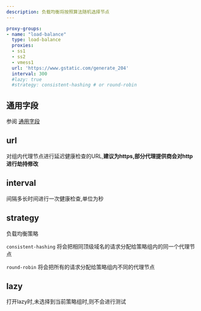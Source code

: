 ```yaml
---
description: 负载均衡将按照算法随机选择节点
---
```


```yaml
proxy-groups:
- name: "load-balance"
  type: load-balance
  proxies:
  - ss1
  - ss2
  - vmess1
  url: 'https://www.gstatic.com/generate_204'
  interval: 300
  #lazy: true
  #strategy: consistent-hashing # or round-robin
```
## 通用字段
参阅 [通用字段](./index.md)

## url
对组内代理节点进行延迟健康检查的URL,**建议为https,部分代理提供商会对http进行劫持修改**

## interval
间隔多长时间进行一次健康检查,单位为秒

## strategy
负载均衡策略

`consistent-hashing` 将会把相同顶级域名的请求分配给策略组内的同一个代理节点

`round-robin` 将会把所有的请求分配给策略组内不同的代理节点

## lazy
打开lazy时,未选择到当前策略组时,则不会进行测试

